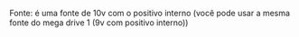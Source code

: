 Fonte: é uma fonte de 10v com o positivo interno (você pode usar a mesma fonte do mega drive 1 (9v com positivo interno))

